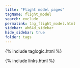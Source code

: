 ```yaml
---
title: "Flight model pages"
tagName: flight_model
search: exclude
permalink: tag_flight_model.html
sidebar: ah64d_sidebar
hide_sidebar: true
folder: tags
---
```


{% include taglogic.html %}

{% include links.html %}
